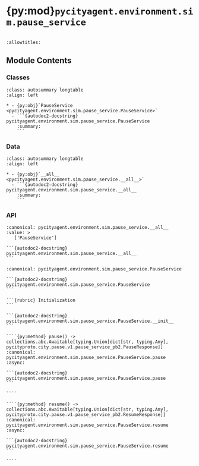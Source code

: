 # {py:mod}`pycityagent.environment.sim.pause_service`

```{py:module} pycityagent.environment.sim.pause_service
```

```{autodoc2-docstring} pycityagent.environment.sim.pause_service
:allowtitles:
```

## Module Contents

### Classes

````{list-table}
:class: autosummary longtable
:align: left

* - {py:obj}`PauseService <pycityagent.environment.sim.pause_service.PauseService>`
  - ```{autodoc2-docstring} pycityagent.environment.sim.pause_service.PauseService
    :summary:
    ```
````

### Data

````{list-table}
:class: autosummary longtable
:align: left

* - {py:obj}`__all__ <pycityagent.environment.sim.pause_service.__all__>`
  - ```{autodoc2-docstring} pycityagent.environment.sim.pause_service.__all__
    :summary:
    ```
````

### API

````{py:data} __all__
:canonical: pycityagent.environment.sim.pause_service.__all__
:value: >
   ['PauseService']

```{autodoc2-docstring} pycityagent.environment.sim.pause_service.__all__
```

````

`````{py:class} PauseService(aio_channel: grpc.aio.Channel)
:canonical: pycityagent.environment.sim.pause_service.PauseService

```{autodoc2-docstring} pycityagent.environment.sim.pause_service.PauseService
```

```{rubric} Initialization
```

```{autodoc2-docstring} pycityagent.environment.sim.pause_service.PauseService.__init__
```

````{py:method} pause() -> collections.abc.Awaitable[typing.Union[dict[str, typing.Any], pycityproto.city.pause.v1.pause_service_pb2.PauseResponse]]
:canonical: pycityagent.environment.sim.pause_service.PauseService.pause
:async:

```{autodoc2-docstring} pycityagent.environment.sim.pause_service.PauseService.pause
```

````

````{py:method} resume() -> collections.abc.Awaitable[typing.Union[dict[str, typing.Any], pycityproto.city.pause.v1.pause_service_pb2.ResumeResponse]]
:canonical: pycityagent.environment.sim.pause_service.PauseService.resume
:async:

```{autodoc2-docstring} pycityagent.environment.sim.pause_service.PauseService.resume
```

````

`````
